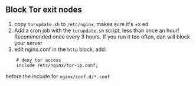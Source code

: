 ## Block Tor exit nodes

1. copy `torupdate.sh` to `/etc/nginx`, makes sure it's +x ed
2. Add a cron job with the `torupdate.sh` script, less than once an hour! Recommended once every 3 hours.
If you run it too often, dan will block your server
3. edit nginx.conf
in the `http` block, add:
```
    # deny tor access
    include /etc/nginx/tor-ip.conf;
```
before the include for `nginx/conf.d/*.conf`


